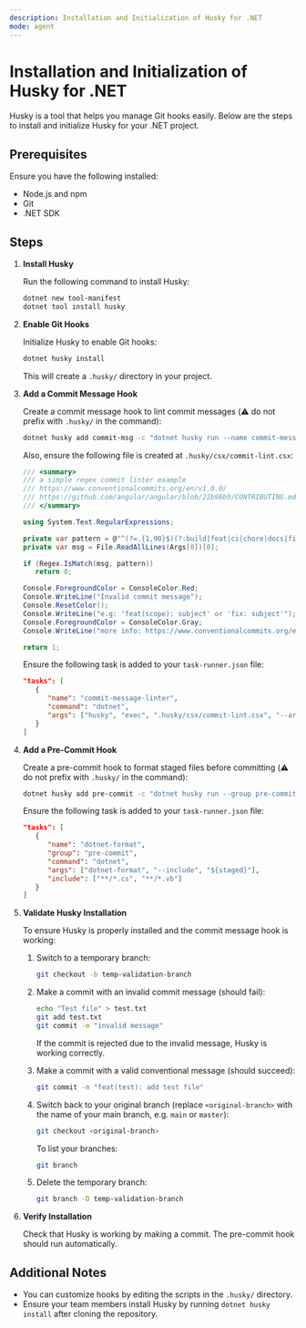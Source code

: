 ```yaml
---
description: Installation and Initialization of Husky for .NET
mode: agent
---
```


# Installation and Initialization of Husky for .NET

Husky is a tool that helps you manage Git hooks easily. Below are the steps to install and initialize Husky for your .NET project.

## Prerequisites

Ensure you have the following installed:

- Node.js and npm
- Git
- .NET SDK

## Steps

1. **Install Husky**

   Run the following command to install Husky:

   ```bash
   dotnet new tool-manifest
   dotnet tool install husky
   ```

2. **Enable Git Hooks**

   Initialize Husky to enable Git hooks:

   ```bash
   dotnet husky install
   ```

   This will create a `.husky/` directory in your project.


3. **Add a Commit Message Hook**

   Create a commit message hook to lint commit messages (⚠️ do not prefix with `.husky/` in the command):

   ```bash
   dotnet husky add commit-msg -c "dotnet husky run --name commit-message-linter --args \"$1\""
   ```

   Also, ensure the following file is created at `.husky/csx/commit-lint.csx`:

   ```csharp
   /// <summary>
   /// a simple regex commit linter example
   /// https://www.conventionalcommits.org/en/v1.0.0/
   /// https://github.com/angular/angular/blob/22b96b9/CONTRIBUTING.md#type
   /// </summary>

   using System.Text.RegularExpressions;

   private var pattern = @"^(?=.{1,90}$)(?:build|feat|ci|chore|docs|fix|perf|refactor|revert|style|test)(?:\(.+\))*(?::).{4,}(?:#\d+)*(?<![\.\s])$";
   private var msg = File.ReadAllLines(Args[0])[0];

   if (Regex.IsMatch(msg, pattern))
      return 0;

   Console.ForegroundColor = ConsoleColor.Red;
   Console.WriteLine("Invalid commit message");
   Console.ResetColor();
   Console.WriteLine("e.g: 'feat(scope): subject' or 'fix: subject'");
   Console.ForegroundColor = ConsoleColor.Gray;
   Console.WriteLine("more info: https://www.conventionalcommits.org/en/v1.0.0/");

   return 1;
   ```

   Ensure the following task is added to your `task-runner.json` file:

   ```json
   "tasks": [
      {
         "name": "commit-message-linter",
         "command": "dotnet",
         "args": ["husky", "exec", ".husky/csx/commit-lint.csx", "--args", "${args}"]
      }
   ]
   ```


4. **Add a Pre-Commit Hook**

   Create a pre-commit hook to format staged files before committing (⚠️ do not prefix with `.husky/` in the command):

   ```bash
   dotnet husky add pre-commit -c "dotnet husky run --group pre-commit"
   ```

   Ensure the following task is added to your `task-runner.json` file:

   ```json
   "tasks": [
      {
         "name": "dotnet-format",
         "group": "pre-commit",
         "command": "dotnet",
         "args": ["dotnet-format", "--include", "${staged}"],
         "include": ["**/*.cs", "**/*.vb"]
      }
   ]
   ```


5. **Validate Husky Installation**

   To ensure Husky is properly installed and the commit message hook is working:

   1. Switch to a temporary branch:

      ```bash
      git checkout -b temp-validation-branch
      ```

   2. Make a commit with an invalid commit message (should fail):

      ```bash
      echo "Test file" > test.txt
      git add test.txt
      git commit -m "invalid message"
      ```

      If the commit is rejected due to the invalid message, Husky is working correctly.

   3. Make a commit with a valid conventional message (should succeed):

      ```bash
      git commit -m "feat(test): add test file"
      ```

   4. Switch back to your original branch (replace `<original-branch>` with the name of your main branch, e.g. `main` or `master`):

      ```bash
      git checkout <original-branch>
      ```

      To list your branches:
      ```bash
      git branch
      ```

   5. Delete the temporary branch:

      ```bash
      git branch -D temp-validation-branch
      ```

6. **Verify Installation**

   Check that Husky is working by making a commit. The pre-commit hook should run automatically.

## Additional Notes

- You can customize hooks by editing the scripts in the `.husky/` directory.
- Ensure your team members install Husky by running `dotnet husky install` after cloning the repository.
